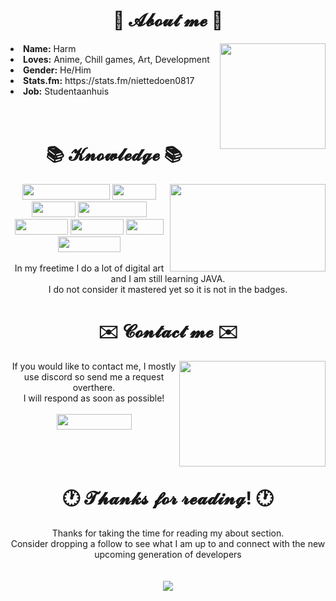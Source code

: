 <body>
<h1 align="center"> 🥛 𝓐𝓫𝓸𝓾𝓽 𝓶𝓮 🥛 </h1>
  <div>
    <img width="169" height="169" src="https://i.imgur.com/Z0H0feV.gif" align="right">
    <li><b>Name:</b> Harm</li>
    <li><b>Loves:</b> Anime, Chill games, Art, Development</li>
    <li><b>Gender:</b> He/Him</li>
    <li><b>Stats.fm:</b> https://stats.fm/niettedoen0817</li>
    <li><b>Job:</b> Studentaanhuis</li>
    <br>
    <br>
  </div>
  <h1 align="center"> 📚 𝓚𝓷𝓸𝔀𝓵𝓮𝓭𝓰𝓮 📚 </h1>
  <div>
    <img width="249" height="140" src="https://media1.tenor.com/m/jr1qwJ_pNbYAAAAd/ado-ado-puppet.gif" align="right">
  <p align="center">
    <img width="140" height="25" src="https://img.shields.io/badge/Clip_Studio_Paint-cornflowerblue?style=flat-square">
    <img width="70" height="25" src="https://img.shields.io/badge/HTML5-red?style=flat-square&logo=html5&logoColor=white">
    <img width="70" height="25" src="https://img.shields.io/badge/CSS3-dodgerblue?style=flat-square&logo=css&logoColor=white">
    <img width="110" height="25" src="https://img.shields.io/badge/Javascript-yellow?style=flat-square&logo=javascript&logoColor=white"><br>
    <img width="85" height="25" src="https://img.shields.io/badge/CSharp-darkviolet?style=flat-square&logo=.NET&logoColor=white">
    <img width="85" height="25" src="https://img.shields.io/badge/Node.JS-darkgreen?style=flat-square&logo=Node.JS&logoColor=white">
    <img width="60" height="25" src="https://img.shields.io/badge/GIT-orange?style=flat-square&logo=GIT&logoColor=white">
    <img width="100" height="25" src="https://img.shields.io/badge/Arduino-deepskyblue?style=flat-square&logo=Arduino&logoColor=white"><br>
    <br>
    In my freetime I do a lot of digital art and I am still learning JAVA.<br> I do not consider it mastered yet so it is not in the badges.
    
  </p>
  </div>
  <h1 align="center"> ✉️ 𝓒𝓸𝓷𝓽𝓪𝓬𝓽 𝓶𝓮 ✉️ </h1>
  <div>
    <img width="234" height="169" src="https://media1.tenor.com/m/FkELNdTE-l8AAAAd/frieren-sip-frieren.gif" align="right">
    <p align="center">
      If you would like to contact me, I mostly use discord so send me a request overthere. <br>I will respond as soon as possible!<br><br>
      <a href="https://discordapp.com/users/720274440386117673/">
    <img width="120" height="25" src="https://img.shields.io/badge/NietTeDoen-%235865F2?style=flat-square&logo=discord&logoColor=white&labelColor=%235865F2">
      </a>
      <br>
      <br>
    <br>
      <br>
    </p>
  </div>
  <h1 align="center"> 🕐 𝓣𝓱𝓪𝓷𝓴𝓼 𝓯𝓸𝓻 𝓻𝓮𝓪𝓭𝓲𝓷𝓰! 🕐 </h1>
  <p align="center">
    Thanks for taking the time for reading my about section.<br> Consider dropping a follow to see what I am up to and connect with the new upcoming generation of developers 
    <br>
    <br>
    <br>
  <img align="center" src="https://media1.tenor.com/m/DQTD6s6ew-gAAAAC/wine-king.gif">
  </p>
  <h1></h1>
</body>
